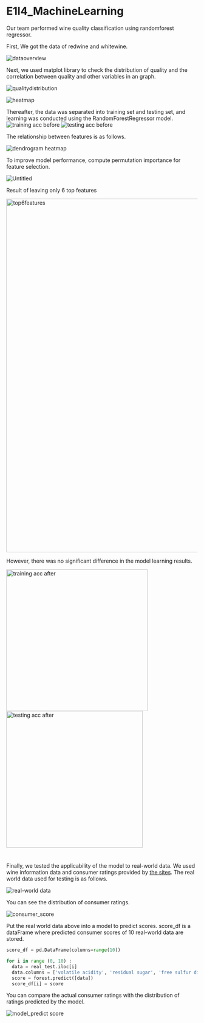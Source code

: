 # E1I4_MachineLearning

Our team performed wine quality classification using randomforest regressor.  

First, We got the data of redwine and whitewine.

![dataoverview](https://user-images.githubusercontent.com/115680658/208426990-2b10c28d-f399-4f1e-bf5e-faec467823da.png)

Next, we used matplot library to check the distribution of quality and the correlation between quality and other variables in an graph.

![qualitydistribution](https://user-images.githubusercontent.com/115680658/208427046-c28e9d90-34a8-485c-b930-5629387cd808.png)

![heatmap](https://user-images.githubusercontent.com/115680658/208427086-1e20cbb6-ed75-4d5e-ba11-e66caf7852df.png)

Thereafter, the data was separated into training set and testing set, and learning was conducted using the RandomForestRegressor model.
![training acc before](https://user-images.githubusercontent.com/29935149/208432819-ea32df60-7c45-4155-be87-23cf1a1e0553.png)
![testing acc before](https://user-images.githubusercontent.com/29935149/208432813-a8c903c9-b162-4f5d-99b2-2c10537479d6.png)

The relationship between features is as follows.

![dendrogram heatmap](https://user-images.githubusercontent.com/115680658/208427123-562b34a6-8351-4a9a-997a-80cbfaed1415.png)

To improve model performance, compute permutation importance for feature selection.

![Untitled](https://user-images.githubusercontent.com/115680658/208420916-3b064d43-5f08-4351-a70e-778043f16cd6.png)


Result of leaving only 6 top features

<img width="929" alt="top6features" src="https://user-images.githubusercontent.com/115680658/208422501-6d3c9704-c230-436e-b1f5-472b004bd585.png">


However, there was no significant difference in the model learning results.

<img width="372" alt="training acc after" src="https://user-images.githubusercontent.com/29935149/208432816-33228f1d-98d2-4998-9a85-7a4c2d10f1e5.png">
<img width="359" alt="testing acc after" src="https://user-images.githubusercontent.com/29935149/208432810-54722431-95f5-4a7f-a6ed-bf5b8d5ac99d.png">

#
Finally, we tested the applicability of the model to real-world data. We used wine information data and consumer ratings provided by [the sites](https://www.wine21.com/main.html). The real world data used for testing is as follows.

![real-world data](https://user-images.githubusercontent.com/29935149/208426604-a2db50da-9271-4cd4-bcc5-5ef8f4dddfd5.PNG)

You can see the distribution of consumer ratings.

![consumer_score](https://user-images.githubusercontent.com/29935149/208426912-0d9a1153-4de4-44e1-bbc5-0fdbae6c22fb.png)

Put the real world data above into a model to predict scores. score_df is a dataFrame where predicted consumer scores of 10 real-world data are stored.

```python
score_df = pd.DataFrame(columns=range(10))

for i in range (0, 10) :
  data = real_test.iloc[i]
  data.columns = ['volatile acidity', 'residual sugar', 'free sulfur dioxide', 'total sulfur dioxide', 'sulphates', 'alcohol']
  score = forest.predict([data])
  score_df[i] = score
```

You can compare the actual consumer ratings with the distribution of ratings predicted by the model.

![model_predict score](https://user-images.githubusercontent.com/29935149/208426930-d4226b2f-172c-4f0e-ab17-9605a00580db.png)
